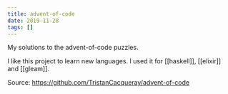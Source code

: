 ```yaml
---
title: advent-of-code
date: 2019-11-28
tags: []
---
```


My solutions to the advent-of-code puzzles.

I like this project to learn new languages. I used it for [[haskell]], [[elixir]] and [[gleam]].

Source: https://github.com/TristanCacqueray/advent-of-code
